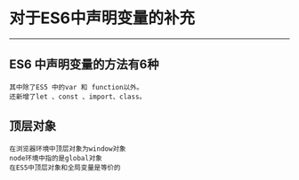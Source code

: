# 对于ES6中声明变量的补充

---

## ES6 中声明变量的方法有6种

    其中除了ES5 中的var 和 function以外。
    还新增了let 、const 、import、class。

## 顶层对象

    在浏览器环境中顶层对象为window对象
    node环境中指的是global对象
    在ES5中顶层对象和全局变量是等价的
